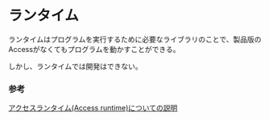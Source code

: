 # ランタイム

ランタイムはプログラムを実行するために必要なライブラリのことで、製品版のAccessがなくてもプログラムを動かすことができる。

しかし、ランタイムでは開発はできない。

### 参考

[アクセスランタイム\(Access runtime\)についての説明](https://gyomu-soft.worldwide-net.org/35ko/runtime.html)